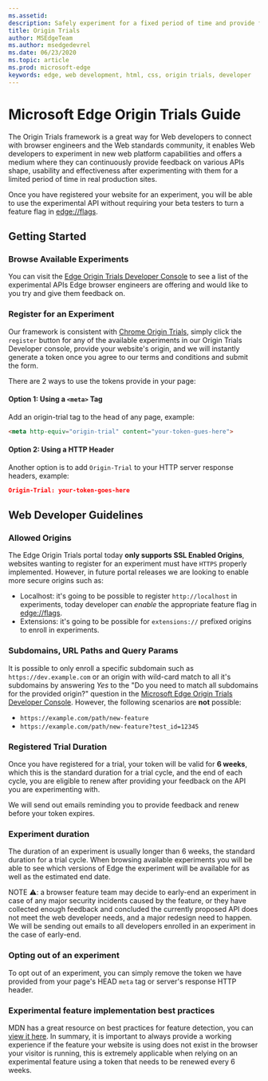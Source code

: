```yaml
---
ms.assetid: 
description: Safely experiment for a fixed period of time and provide feedback on new platform features.
title: Origin Trials
author: MSEdgeTeam
ms.author: msedgedevrel
ms.date: 06/23/2020
ms.topic: article
ms.prod: microsoft-edge
keywords: edge, web development, html, css, origin trials, developer
---
```


# Microsoft Edge Origin Trials Guide

The Origin Trials framework is a great way for Web developers to connect with browser engineers and the Web standards community, it enables Web developers to experiment in new web platform capabilities and offers a medium where they can continuously provide feedback on various APIs shape, usability and effectiveness after experimenting with them for a limited period of time in real production sites.

Once you have registered your website for an experiment, you will be able to use the experimental API without requiring your beta testers to turn a feature flag in [edge://flags](about://flags).

## Getting Started
### Browse Available Experiments

You can visit the [Edge Origin Trials Developer Console](https://developer.microsoft.com/en-us/microsoft-edge/origin-trials) to see a list of the experimental APIs Edge browser engineers are offering and would like to you try and give them feedback on.

### Register for an Experiment
Our framework is consistent with [Chrome Origin Trials](https://developers.chrome.com/origintrials/#/trials/active), simply click the `register` button for any of the available experiments in our Origin Trials Developer console, provide your website's origin, and we will instantly generate a token once you agree to our terms and conditions and submit the form.

There are 2 ways to use the tokens provide in your page:

#### Option 1: Using a `<meta>` Tag
Add an origin-trial <meta> tag to the head of any page, example:

```html
<meta http-equiv="origin-trial" content="your-token-gues-here">
```

#### Option 2: Using a HTTP Header
Another option is to add `Origin-Trial` to your HTTP server response headers, example:

```json
Origin-Trial: your-token-goes-here
```

## Web Developer Guidelines

### Allowed Origins

The Edge Origin Trials portal today **only supports SSL Enabled Origins**, websites wanting to register for an experiment must have `HTTPS` properly implemented. However, in future portal releases we are looking to enable more secure origins such as:

- Localhost: it's going to be possible to register `http://localhost` in experiments, today developer can *enable* the appropriate feature flag in [edge://flags](about://flags).
- Extensions: it's going to be possible for `extensions://` prefixed origins to enroll in experiments.

### Subdomains, URL Paths and Query Params

It is possible to only enroll a specific subdomain such as `https://dev.example.com` or an origin with wild-card match to all it's subdomains by answering *Yes* to the "Do you need to match all subdomains for the provided origin?" question in the [Microsoft Edge Origin Trials Developer Console](https://developer.microsoft.com/en-us/microsoft-edge/origin-trials). However, the following scenarios are **not** possible:

- `https://example.com/path/new-feature`
- `https://example.com/path/new-feature?test_id=12345`

### Registered Trial Duration

Once you have registered for a trial, your token will be valid for **6 weeks**, which this is the standard duration for a trial cycle, and the end of each cycle, you are eligible to renew after providing your feedback on the API you are experimenting with.

We will send out emails reminding you to provide feedback and renew before your token expires.

### Experiment duration

The duration of an experiment is usually longer than 6 weeks, the standard duration for a trial cycle. When browsing available experiments you will be able to see which versions of Edge the experiment will be available for as well as the estimated end date.

NOTE ⚠️: a browser feature team may decide to early-end an experiment in case of any major security incidents caused by the feature, or they have collected enough feedback and concluded the currently proposed API does not meet the web developer needs, and a major redesign need to happen. We will be sending out emails to all developers enrolled in an experiment in the case of early-end.

### Opting out of an experiment

To opt out of an experiment, you can simply remove the token we have provided from your page's HEAD `meta` tag or server's response HTTP header.   

### Experimental feature implementation best practices

MDN has a great resource on best practices for feature detection, you can [view it here](https://developer.mozilla.org/en-US/docs/Learn/Tools_and_testing/Cross_browser_testing/Feature_detection). In summary, it is important to always provide a working experience if the feature your website is using does not exist in the browser your visitor is running, this is extremely applicable when relying on an experimental feature using a token that needs to be renewed every 6 weeks.